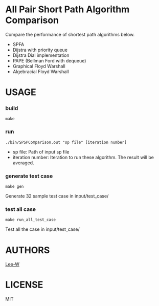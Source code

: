 # All Pair Short Path Algorithm Comparison
Compare the performance of shortest path algorithms below.
- SPFA
- Dijstra with priority queue
- Dijstra Dial implementation
- PAPE (Bellman Ford with dequeue)
- Graphical Floyd Warshall
- Algebracial Floyd Warshall

# USAGE
### build
```
make
```

### run
```
./bin/SPSPComparison.out "sp file" [iteration number]
```

- sp file: Path of input sp file
- iteration number: Iteration to run these algorithm. The result will be averaged.

### generate test case
```
make gen
```
Generate 32 sample test case in input/test_case/

### test all case 
```
make run_all_test_case
```
Test all the case in input/test_case/

# AUTHORS
[Lee-W](https://github.com/Lee-W/)

# LICENSE
MIT

